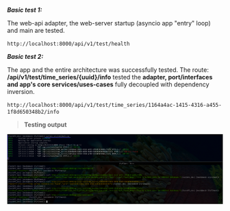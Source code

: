 ***Basic test 1:***

The web-api adapter, the web-server startup (asyncio app "entry" loop) and main are tested.

    http://localhost:8000/api/v1/test/health

***Basic test 2:***

The app and the entire architecture was successfully tested. The route: **/api/v1/test/time_series/{uuid}/info** tested the **adapter, port/interfaces and app's core services/uses-cases** fully decoupled with dependency inversion.

    http://localhost:8000/api/v1/test/time_series/1164a4ac-1415-4316-a455-1f8d650348b2/info

>**Testing output**

![Testing](/docs/ipyfixweb_project/images/starting_tests.png)

